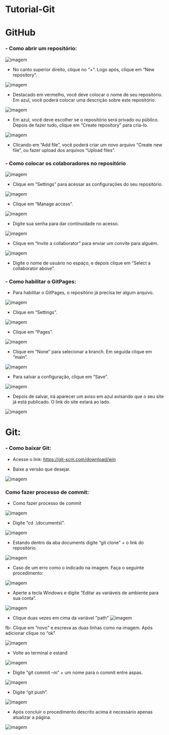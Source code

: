 # Tutorial-Git
# GitHub 
### - Como abrir um repositório:

![imagem](imagem/img1.jpg)

- No canto superior direito, clique no “+”. Logo após, clique em “New repository”.

![imagem](imagem/img2.jpg)

- Destacado em vermelho, você deve colocar o nome de seu repositório. Em azul, você poderá colocar uma descrição sobre este repositório.

![imagem](imagem/img3.jpg)

- Em azul, você deve escolher se o repositório será privado ou público. Depois de fazer tudo, clique em “Create repository” para cria-lo.

![imagem](imagem/img4.jpg)

- Clicando em “Add file”, você poderá criar um novo arquivo “Create new file”, ou fazer upload dos arquivos “Upload files”.

### - Como colocar os colaboradores no repositório

![imagem](imagem/img5.jpg)

- Clique em “Settings” para acessar as configurações do seu repositório.

![imagem](imagem/img6.jpg)

- Clique em “Manage access”.

![imagem](imagtyhfem/img7.jpg)

- Digite sua senha para dar continuidade no acesso.

![imagem](imagem/img8.jpg)

- Clique em “Invite a collaborator” para enviar um convite para alguém.

![imagem](imagem/img9.jpg)

- Digite o nome de usuário no espaço, e depois clique em “Select a collaborator above”.


### - Como habilitar o GitPages:

- Para habilitar o GitPages, o repositório já precisa ter algum arquivo.

![imagem](imagem/img10.jpg)

- Clique em “Settings”.

![imagem](imagem/img11.jpg)

- Clique em “Pages”.

![imagem](imagem/img12.jpg)

- Clique em “None” para selecionar a branch. Em seguida clique em “main”.

![imagem](imagem/img13.jpg)

- Para salvar a configuração, clique em “Save”.

![imagem](imagem/img14.jpg)

- Depois de salvar, irá aparecer um aviso em azul avisando que o seu site já está publicado. O link do site estará ao lado.

![imagem]()

# Git:
### - Como baixar Git:
- Acesse o link: https://git-scm.com/download/win

- Baixe a versão que desejar.

![imagem]()

### Como fazer processo de commit:

- Como fazer processo de commit

![imagem](imagem/img15.jpg)

- Digite “cd .\documents\”.

![imagem]()

- Estando dentro da aba documents digite “git clone” + o link do repositório.

![imagem]()

- Caso de um erro como o indicado na imagem. Faça o seguinte procedimento:

![imagem](imagem/img16.jpg)

- Aperte a tecla Windows e digite “Editar as variáveis de ambiente para sua conta”.

![imagem](imagem/img17.jpg)

- Clique duas vezes em cima da variável "path"
![imagem](imagem/img18)

fb-  Clique em “novo” e escreva as duas linhas como na imagem. Após adicionar clique no “ok"

![imagem]()

-  Volte ao terminal e estand

![imagem]()

- Digite “git commit –m” + um nome para o commit entre aspas.

![imagem]()

- Digite “git push”.

![imagem]()

-  Após concluir o procedimento descrito acima é necessário apenas atualizar a página.

![imagem]()
